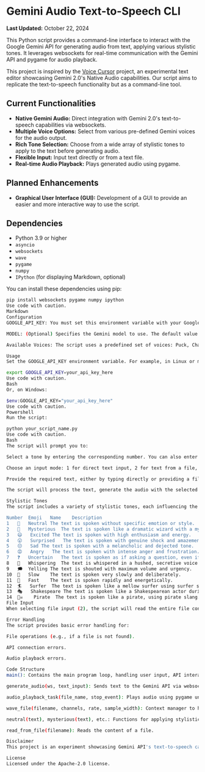 # Gemini Audio Text-to-Speech CLI

**Last Updated:** October 22, 2024

This Python script provides a command-line interface to interact with the Google Gemini API for generating audio from text, applying various stylistic tones. It leverages websockets for real-time communication with the Gemini API and pygame for audio playback.

This project is inspired by the [Voice Cursor](https://github.com/googlecreativelab/gemini-demos/tree/main/voice-cursor) project, an experimental text editor showcasing Gemini 2.0's Native Audio capabilities. Our script aims to replicate the text-to-speech functionality but as a command-line tool.

## Current Functionalities

- **Native Gemini Audio:** Direct integration with Gemini 2.0's text-to-speech capabilities via websockets.
- **Multiple Voice Options:** Select from various pre-defined Gemini voices for the audio output.
- **Rich Tone Selection:** Choose from a wide array of stylistic tones to apply to the text before generating audio.
- **Flexible Input:** Input text directly or from a text file.
- **Real-time Audio Playback:** Plays generated audio using pygame.

## Planned Enhancements

- **Graphical User Interface (GUI):** Development of a GUI to provide an easier and more interactive way to use the script.

## Dependencies

- Python 3.9 or higher
- `asyncio`
- `websockets`
- `wave`
- `pygame`
- `numpy`
- `IPython` (for displaying Markdown, optional)

You can install these dependencies using pip:

```bash
pip install websockets pygame numpy ipython
Use code with caution.
Markdown
Configuration
GOOGLE_API_KEY: You must set this environment variable with your Google Gemini API key. Get your API key from Google AI Studio.

MODEL: (Optional) Specifies the Gemini model to use. The default value is models/gemini-2.0-flash-exp.

Available Voices: The script uses a predefined set of voices: Puck, Charon, Kore, Fenrir, and Aoede. The default voice is set to Kore, but you can change this in the code.

Usage
Set the GOOGLE_API_KEY environment variable. For example, in Linux or macOS, you can use:

export GOOGLE_API_KEY=your_api_key_here
Use code with caution.
Bash
Or, on Windows:

$env:GOOGLE_API_KEY="your_api_key_here"
Use code with caution.
Powershell
Run the script:

python your_script_name.py
Use code with caution.
Bash
The script will prompt you to:

Select a tone by entering the corresponding number. You can also enter 0 to skip tone selection.

Choose an input mode: 1 for direct text input, 2 for text from a file, or exit to quit.

Provide the required text, either by typing directly or providing a filename.

The script will process the text, generate the audio with the selected tone, and play it back using pygame.

Stylistic Tones
The script includes a variety of stylistic tones, each influencing the way the text is spoken. Here's a list of supported tones:

Number	Emoji	Name	Description
1	💬	Neutral	The text is spoken without specific emotion or style.
2	🔮	Mysterious	The text is spoken like a dramatic wizard with a mysterious tone.
3	😃	Excited	The text is spoken with high enthusiasm and energy.
4	😮	Surprised	The text is spoken with genuine shock and amazement.
5	😔	Sad	The text is spoken with a melancholic and dejected tone.
6	😡	Angry	The text is spoken with intense anger and frustration.
7	❓	Uncertain	The text is spoken as if asking a question, even if it isn't, and with confusion.
8	🦗	Whispering	The text is whispered in a hushed, secretive voice.
9	🗯️	Yelling	The text is shouted with maximum volume and urgency.
10	🐢	Slow	The text is spoken very slowly and deliberately.
11	🐰	Fast	The text is spoken rapidly and energetically.
12	🏄	Surfer	The text is spoken like a mellow surfer using surfer slang.
13	🎭	Shakespeare	The text is spoken like a Shakespearean actor during a dramatic monologue.
14	🏴‍☠️	Pirate	The text is spoken like a pirate, using pirate slang.
File Input
When selecting file input (2), the script will read the entire file content as a single block of text and apply the selected stylistic tone.

Error Handling
The script provides basic error handling for:

File operations (e.g., if a file is not found).

API connection errors.

Audio playback errors.

Code Structure
main(): Contains the main program loop, handling user input, API interaction, and audio output.

generate_audio(ws, text_input): Sends text to the Gemini API via websocket and processes the audio response.

audio_playback_task(file_name, stop_event): Plays audio using pygame until stopped.

wave_file(filename, channels, rate, sample_width): Context manager to handle wave file operations.

neutral(text), mysterious(text), etc.: Functions for applying stylistic tone transformations to text.

read_from_file(filename): Reads the content of a file.

Disclaimer
This project is an experiment showcasing Gemini API's text-to-speech capabilities and is not an official Google product. We'll do our best to support and maintain this experiment, but your mileage may vary. We encourage open-sourcing projects as a way of learning from each other. Please respect our and other creators' rights, including copyright and trademark rights when present, when sharing these works and creating derivative works. If you want more info on Google's policy, you can find it here.

License
Licensed under the Apache-2.0 license.
